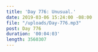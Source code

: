 ```yaml
---
title: 'Day 776: Unusual.'
date: 2019-03-06 15:24:00 -08:00
file: "/uploads/Day-776.mp3"
post: Day 776
duration: '00:04:03'
length: 3560307
---
```



